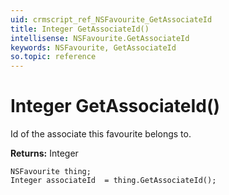 ```yaml
---
uid: crmscript_ref_NSFavourite_GetAssociateId
title: Integer GetAssociateId()
intellisense: NSFavourite.GetAssociateId
keywords: NSFavourite, GetAssociateId
so.topic: reference
---
```


# Integer GetAssociateId()

Id of the associate this favourite belongs to.

**Returns:** Integer

```crmscript
NSFavourite thing;
Integer associateId  = thing.GetAssociateId();
```

